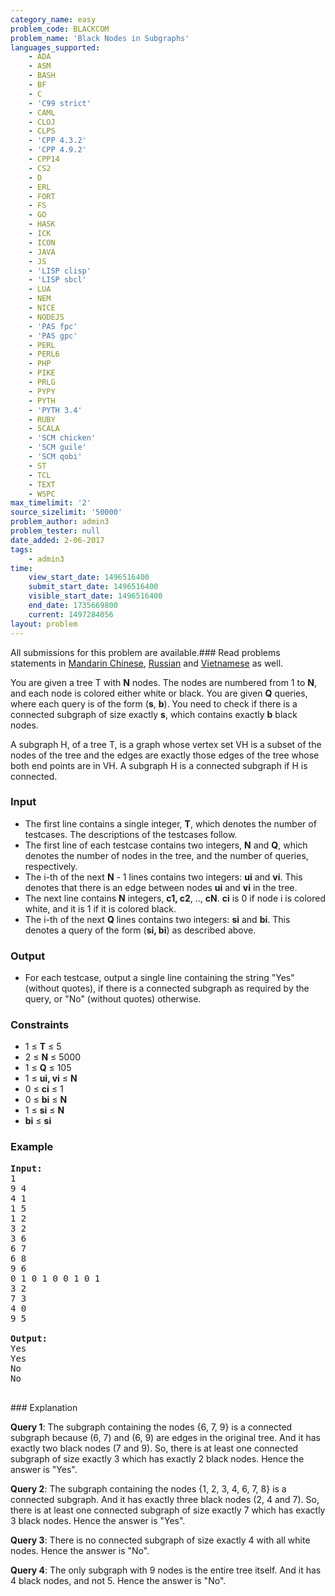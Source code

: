 ```yaml
---
category_name: easy
problem_code: BLACKCOM
problem_name: 'Black Nodes in Subgraphs'
languages_supported:
    - ADA
    - ASM
    - BASH
    - BF
    - C
    - 'C99 strict'
    - CAML
    - CLOJ
    - CLPS
    - 'CPP 4.3.2'
    - 'CPP 4.9.2'
    - CPP14
    - CS2
    - D
    - ERL
    - FORT
    - FS
    - GO
    - HASK
    - ICK
    - ICON
    - JAVA
    - JS
    - 'LISP clisp'
    - 'LISP sbcl'
    - LUA
    - NEM
    - NICE
    - NODEJS
    - 'PAS fpc'
    - 'PAS gpc'
    - PERL
    - PERL6
    - PHP
    - PIKE
    - PRLG
    - PYPY
    - PYTH
    - 'PYTH 3.4'
    - RUBY
    - SCALA
    - 'SCM chicken'
    - 'SCM guile'
    - 'SCM qobi'
    - ST
    - TCL
    - TEXT
    - WSPC
max_timelimit: '2'
source_sizelimit: '50000'
problem_author: admin3
problem_tester: null
date_added: 2-06-2017
tags:
    - admin3
time:
    view_start_date: 1496516400
    submit_start_date: 1496516400
    visible_start_date: 1496516400
    end_date: 1735669800
    current: 1497284056
layout: problem
---
```

All submissions for this problem are available.### Read problems statements in [Mandarin Chinese](http://www.codechef.com/download/translated/SNCKEL17/mandarin/BLACKCOM.pdf), [Russian](http://www.codechef.com/download/translated/SNCKEL17/russian/BLACKCOM.pdf) and [Vietnamese](http://www.codechef.com/download/translated/SNCKEL17/vietnamese/BLACKCOM.pdf) as well.

You are given a tree T with **N** nodes. The nodes are numbered from 1 to **N**, and each node is colored either white or black. You are given **Q** queries, where each query is of the form (**s**, **b**). You need to check if there is a connected subgraph of size exactly **s**, which contains exactly **b** black nodes.

A subgraph H, of a tree T, is a graph whose vertex set VH is a subset of the nodes of the tree and the edges are exactly those edges of the tree whose both end points are in VH. A subgraph H is a connected subgraph if H is connected.

### Input

- The first line contains a single integer, **T**, which denotes the number of testcases. The descriptions of the testcases follow.
- The first line of each testcase contains two integers, **N** and **Q**, which denotes the number of nodes in the tree, and the number of queries, respectively.
- The i-th of the next **N** - 1 lines contains two integers: **ui** and **vi**. This denotes that there is an edge between nodes **ui** and **vi** in the tree.
- The next line contains **N** integers, **c1, c2**, .., **cN**. **ci** is 0 if node i is colored white, and it is 1 if it is colored black.
- The i-th of the next **Q** lines contains two integers: **si** and **bi**. This denotes a query of the form (**si, bi**) as described above.

### Output

- For each testcase, output a single line containing the string "Yes" (without quotes), if there is a connected subgraph as required by the query, or "No" (without quotes) otherwise.

### Constraints

- 1 ≤ **T** ≤ 5
- 2 ≤ **N** ≤ 5000
- 1 ≤ **Q** ≤ 105
- 1 ≤ **ui, vi** ≤ **N**
- 0 ≤ **ci** ≤ 1
- 0 ≤ **bi** ≤ **N**
- 1 ≤ **si** ≤ **N**
- **bi** ≤ **si**

### Example

<pre><b>Input:</b>
1
9 4
4 1
1 5
1 2
3 2
3 6
6 7
6 8
9 6
0 1 0 1 0 0 1 0 1
3 2
7 3
4 0
9 5

<b>Output:</b>
Yes
Yes
No
No

</pre>### Explanation
**Query 1**: The subgraph containing the nodes {6, 7, 9} is a connected subgraph because (6, 7) and (6, 9) are edges in the original tree. And it has exactly two black nodes (7 and 9). So, there is at least one connected subgraph of size exactly 3 which has exactly 2 black nodes. Hence the answer is "Yes".

**Query 2**: The subgraph containing the nodes {1, 2, 3, 4, 6, 7, 8} is a connected subgraph. And it has exactly three black nodes (2, 4 and 7). So, there is at least one connected subgraph of size exactly 7 which has exactly 3 black nodes. Hence the answer is "Yes".

**Query 3**: There is no connected subgraph of size exactly 4 with all white nodes. Hence the answer is "No".

**Query 4**: The only subgraph with 9 nodes is the entire tree itself. And it has 4 black nodes, and not 5. Hence the answer is "No".
